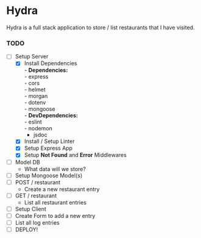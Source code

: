 # Hydra

Hydra is a full stack application to store / list restaurants that I have visited.

### TODO

- [ ] Setup Server
  - [x] Install Dependencies  
         - **Dependencies:**  
         - express  
         - cors  
         - helmet  
         - morgan  
         - dotenv  
         - mongoose  
         - **DevDependencies:**  
         - eslint  
         - nodemon  
	 - jsdoc
  - [x] Install / Setup Linter
  - [x] Setup Express App
  - [x] Setup **Not Found** and **Error** Middlewares
- [ ] Model DB
  - What data will we store?
- [ ] Setup Mongoose Model(s)
- [ ] POST / restaurant
  - Create a new restaurant entry
- [ ] GET / restaurant
  - List all restaurant entries
- [ ] Setup Client
- [ ] Create Form to add a new entry
- [ ] List all log entries
- [ ] DEPLOY!
